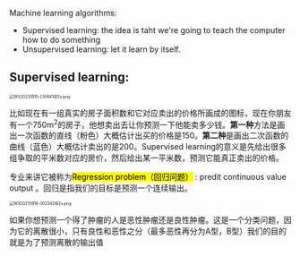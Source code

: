 Machine learning algorithms:

- Supervised learning: the idea is taht we're going to teach the computer how to do something
- Unsupervised learning: let it learn by itself.

 ## Supervised learning:

<img src="https://i.loli.net/2021/09/15/zMhscS4pYb5No1k.png" alt="WX20210915-230641@2x.png" style="zoom:50%;" />

比如现在有一组真实的房子面积数和它对应卖出的价格所画成的图标，现在你朋友有一个750m<sup>2</sup>的房子，他想卖出去让你预测一下他能卖多少钱。**第一种**方法是画出一次函数的直线（粉色）大概估计出买的价格是150。**第二种**是画出二次函数的曲线（蓝色）大概估计卖出的是200。Supervised learning的意义是先给出很多组争取的平米数对应的房价，然后给出某一平米数，预测它能真正卖出的价格。

专业来讲它被称为<mark>Regression problem（回归问题）</mark> : predit continuous value output 。回归是指我们的目标是预测一个连续输出。

<img src="https://i.loli.net/2021/09/16/pwCyWrxm4XJUZYj.png" alt="WX20210916-002342@2x.png" style="zoom:50%;" />

如果你想预测一个得了肿瘤的人是恶性肿瘤还是良性肿瘤。这是一个分类问题，因为它的离散很小，只有良性和恶性之分（最多恶性再分为A型，B型）我们的目的就是为了预测离散的输出值